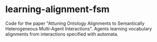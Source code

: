 # learning-alignment-fsm
Code for the paper "Attuning Ontology Alignments to Semantically Heterogeneous Multi-Agent Interactions". Agents learning vocabulary alignments from interactions specified with automata.
